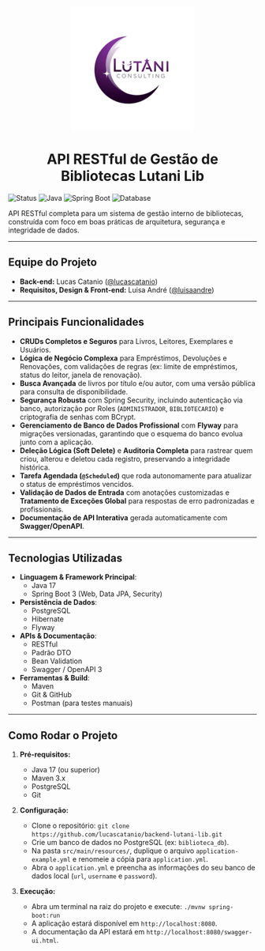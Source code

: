 <div align="center">
  <img src="docs/images/lutani_logo.png" alt="Logotipo Lutani Lib" width="250"/>
</div>

<h1 align="center">API RESTful de Gestão de Bibliotecas Lutani Lib</h1>

![Status](https://img.shields.io/badge/status-concluído-brightgreen)
![Java](https://img.shields.io/badge/Java-17-blue)
![Spring Boot](https://img.shields.io/badge/Spring_Boot-3.x-green)
![Database](https://img.shields.io/badge/Database-PostgreSQL-blue)

API RESTful completa para um sistema de gestão interno de bibliotecas, construída com foco em boas práticas de arquitetura, segurança e integridade de dados.

---

## Equipe do Projeto

* **Back-end:** Lucas Catanio ([@lucascatanio](https://github.com/lucascatanio))
* **Requisitos, Design & Front-end:** Luisa André ([@luisaandre](https://github.com/luisaandre))

---
## Principais Funcionalidades

-   **CRUDs Completos e Seguros** para Livros, Leitores, Exemplares e Usuários.
-   **Lógica de Negócio Complexa** para Empréstimos, Devoluções e Renovações, com validações de regras (ex: limite de empréstimos, status do leitor, janela de renovação).
-   **Busca Avançada** de livros por título e/ou autor, com uma versão pública para consulta de disponibilidade.
-   **Segurança Robusta** com Spring Security, incluindo autenticação via banco, autorização por Roles (`ADMINISTRADOR`, `BIBLIOTECARIO`) e criptografia de senhas com BCrypt.
-   **Gerenciamento de Banco de Dados Profissional** com **Flyway** para migrações versionadas, garantindo que o esquema do banco evolua junto com a aplicação.
-   **Deleção Lógica (Soft Delete)** e **Auditoria Completa** para rastrear quem criou, alterou e deletou cada registro, preservando a integridade histórica.
-   **Tarefa Agendada (`@Scheduled`)** que roda autonomamente para atualizar o status de empréstimos vencidos.
-   **Validação de Dados de Entrada** com anotações customizadas e **Tratamento de Exceções Global** para respostas de erro padronizadas e profissionais.
-   **Documentação de API Interativa** gerada automaticamente com **Swagger/OpenAPI**.

---

## Tecnologias Utilizadas

-   **Linguagem & Framework Principal**:
    -   Java 17
    -   Spring Boot 3 (Web, Data JPA, Security)
-   **Persistência de Dados**:
    -   PostgreSQL
    -   Hibernate
    -   Flyway
-   **APIs & Documentação**:
    -   RESTful
    -   Padrão DTO
    -   Bean Validation
    -   Swagger / OpenAPI 3
-   **Ferramentas & Build**:
    -   Maven
    -   Git & GitHub
    -   Postman (para testes manuais)

---
## Como Rodar o Projeto

1.  **Pré-requisitos:**
    -   Java 17 (ou superior)
    -   Maven 3.x
    -   PostgreSQL
    -   Git

2.  **Configuração:**
    -   Clone o repositório: `git clone https://github.com/lucascatanio/backend-lutani-lib.git`
    -   Crie um banco de dados no PostgreSQL (ex: `biblioteca_db`).
    -   Na pasta `src/main/resources/`, duplique o arquivo `application-example.yml` e renomeie a cópia para `application.yml`.
    -   Abra o `application.yml` e preencha as informações do seu banco de dados local (`url`, `username` e `password`).

3.  **Execução:**
    -   Abra um terminal na raiz do projeto e execute: `./mvnw spring-boot:run`
    -   A aplicação estará disponível em `http://localhost:8080`.
    -   A documentação da API estará em `http://localhost:8080/swagger-ui.html`.